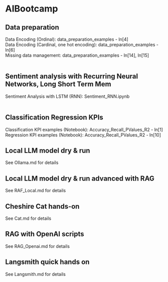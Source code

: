 # AIBootcamp

## Data preparation
Data Encoding (Ordinal): data_preparation_examples - ln[4]<br>
Data Encoding (Cardinal, one hot encoding): data_preparation_examples - ln[6]<br>
Missing data management: data_preparation_examples - ln[14], ln[15]<br>
<br>

## Sentiment analysis with Recurring Neural Networks, Long Short Term Mem
Sentiment Analysis with LSTM (RNN): Sentiment_RNN.ipynb<br>
<br>

## Classification Regression KPIs
Classification KPI examples (Notebook): Accuracy_Recall_PValues_R2 - ln[1]<br>
Regression KPI examples (Notebook): Accuracy_Recall_PValues_R2 - ln[10]<br>

## Local LLM model dry & run
See Ollama.md for details<br>

## Local LLM model dry & run advanced with RAG
See RAF_Local.md for details<br>

## Cheshire Cat hands-on
See Cat.md for details<br>

## RAG with OpenAI scripts
See RAG_Openai.md for details<br>

## Langsmith quick hands on
See Langsmith.md for details<br>
